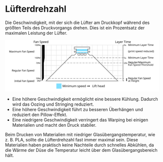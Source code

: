 Lüfterdrehzahl
====
Die Geschwindigkeit, mit der sich die Lüfter am Druckkopf während des größten Teils des Druckvorgangs drehen. Dies ist ein Prozentsatz der maximalen Leistung der Lüfter.

![Welche Lüfterdrehzahl wird wo verwendet](../images/cool_fan_speed.svg)

* Eine höhere Geschwindigkeit ermöglicht eine bessere Kühlung. Dadurch wird das Oozing und Stringing reduziert.
* Eine höhere Geschwindigkeit führt zu besseren Überhängen und reduziert den Pillow-Effekt.
* Eine niedrigere Geschwindigkeit verringert das Warping bei einigen Materialien und macht den Druck stabiler.

Beim Drucken von Materialien mit niedriger Glasübergangstemperatur, wie z. B. PLA, sollte die Lüfterdrehzahl fast immer maximal sein. Diese Materialien haben praktisch keine Nachteile durch schnelles Abkühlen, da die Wärme der Düse die Temperatur leicht über dem Glasübergangsbereich hält.